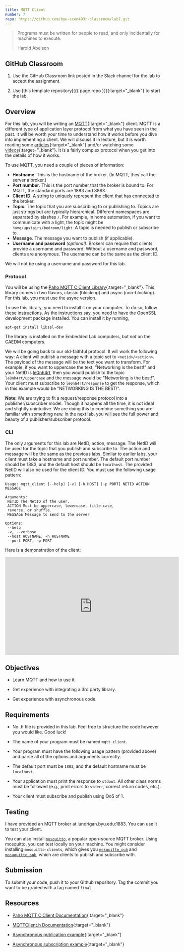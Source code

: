 ```yaml
---
title: MQTT Client
number: 7
repo: https://github.com/byu-ecen493r-classroom/lab7.git
---
```


> Programs must be written for people to read, and only incidentally for machines to execute.
> 
> Harold Abelson

## GitHub Classroom

1. Use the GitHub Classroom link posted in the Slack channel for the lab to accept the assignment.

2. Use [this template repository]({{ page.repo }}){:target="_blank"} to start the lab.

## Overview

For this lab, you will be writing an [MQTT](https://mqtt.org){:target="_blank"} client. MQTT is a different type of application layer protocol from what you have seen in the past. It will be worth your time to understand how it works before you dive into implementing a client. We will discuss it in lecture, but it is worth reading some [articles](https://www.hivemq.com/blog/how-to-get-started-with-mqtt/){:target="_blank"} and/or watching some [videos](https://youtu.be/LKz1jYngpcU){:target="_blank"}. It is a fairly complex protocol when you get into the details of how it works.

To use MQTT, you need a couple of pieces of information:

- **Hostname**. This is the hostname of the broker. (In MQTT, they call the server a broker.)
- **Port number**. This is the port number that the broker is bound to. For MQTT, the standard ports are 1883 and 8883.
- **Client ID**. A string to uniquely represent the client that has connected to the broker.
- **Topic**. The topic that you are subscribing to or publishing to. Topics are just strings but are typically hierarchical. Different namespaces are separated by slashes `/`. For example, in home automation, if you want to communicate with a light, the topic might be `home/upstairs/bedroom/light`. A topic is needed to publish or subscribe to.
- **Message**. The message you want to publish (if applicable).
- **Username and password** *(optional)*. Brokers can require that clients provide a username and password. Without a username and password, clients are anonymous. The username can be the same as the client ID.

We will not be using a username and password for this lab.

### Protocol

You will be using the [Paho MQTT C Client Library](https://www.eclipse.org/paho/index.php?page=clients/c/index.php){:target="_blank"}. This library comes in two flavors, classic (blocking) and async (non-blocking). For this lab, you must use the async version. 

To use this library, you need to install it on your computer. To do so, follow these [instructions](https://github.com/eclipse/paho.mqtt.c#build-instructions-for-gnu-make). As the instructions say, you need to have the OpenSSL development package installed. You can install it by running,

```
apt-get install libssl-dev
```

The library is installed on the Embedded Lab computers, but _not_ on the CAEDM computers.

We will be going back to our old-faithful protocol. It will work the following way: A client will publish a message with a topic set to `<netid>/<action>`. The payload of the message will be the text you want to transform. For example, if you want to uppercase the text, "Networking is the best!" and your NetID is [le0nh4rt](https://en.wikipedia.org/wiki/Squall_Leonhart), then you would publish to the topic `le0nh4rt/uppercase` and the message would be "Networking is the best!". Your client must subscribe to `le0nh4rt/response` to get the response, which in this example would be "NETWORKING IS THE BEST!".

**Note**: We are trying to fit a request/response protocol into a publisher/subscriber model. Though it happens all the time, it is not ideal and slightly unintuitive. We are doing this to combine something you are familiar with something new. In the next lab, you will see the full power and beauty of a publisher/subscriber protocol.

### CLI

The only arguments for this lab are NetID, action, message. The NetID will be used for the topic that you publish and subscribe to. The action and message will be the same as the previous labs. Similar to earlier labs, your client must take a hostname and port number. The default port number should be 1883, and the default host should be `localhost`. The provided NetID will also be used for the client ID. You must use the following usage pattern:

```
Usage: mqtt_client [--help] [-v] [-h HOST] [-p PORT] NETID ACTION MESSAGE

Arguments:
 NETID The NetID of the user.
 ACTION Must be uppercase, lowercase, title-case,
 reverse, or shuffle.
 MESSAGE Message to send to the server

Options:
 --help
 -v, --verbose
 --host HOSTNAME, -h HOSTNAME
 --port PORT, -p PORT
```

Here is a demonstration of the client:

<iframe width="560" height="315" src="https://www.youtube-nocookie.com/embed/vcE0FdQGQB8" frameborder="0" allow="accelerometer; autoplay; encrypted-media; gyroscope; picture-in-picture" allowfullscreen></iframe>

## Objectives

- Learn MQTT and how to use it.

- Get experience with integrating a 3rd party library.

- Get experience with asynchronous code.

## Requirements

- No .h file is provided in this lab. Feel free to structure the code however you would like. Good luck! 

- The name of your program must be named `mqtt_client`.

- Your program must have the following usage pattern (provided above) and parse all of the options and arguments correctly.

- The default port must be `1883`, and the default hostname must be `localhost`.

- Your application must print the response to `stdout`. All other class norms must be followed (e.g., print errors to `stderr`, correct return codes, etc.).

- Your client must subscribe and publish using QoS of 1.


## Testing

I have provided an MQTT broker at lundrigan.byu.edu:1883. You can use it to test your client. 

You can also install [`mosquitto`](https://mosquitto.org), a popular open-source MQTT broker. Using mosquitto, you can test locally on your machine. You might consider installing `mosquitto-clients`, which gives you [`mosquitto_pub`](https://mosquitto.org/man/mosquitto_pub-1.html) and [`mosuquitto_sub`](https://mosquitto.org/man/mosquitto_sub-1.html), which are clients to publish and subscribe with.


## Submission

To submit your code, push it to your Github repository. Tag the commit you want to be graded with a tag named `final`.


## Resources

- [Paho MQTT C Client Documentation](https://www.eclipse.org/paho/files/mqttdoc/MQTTClient/html/index.html){:target="_blank"}

- [MQTTClient.h Documentation](https://www.eclipse.org/paho/files/mqttdoc/MQTTClient/html/_m_q_t_t_client_8h.html#a203b545c999beb6b825ec99b6aea79ab){:target="_blank"}

- [Asynchronous publication example](https://www.eclipse.org/paho/files/mqttdoc/MQTTClient/html/pubasync.html){:target="_blank"}

- [Asynchronous subscription example](https://www.eclipse.org/paho/files/mqttdoc/MQTTClient/html/subasync.html){:target="_blank"}

